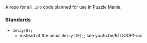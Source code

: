 A repo for all `.ino` code planned for use in Puzzle Mania.

### Standards
* `delay(8);`
    * instead of the usual `delay(10);`; see youtu.be/BTOODPf-iuc